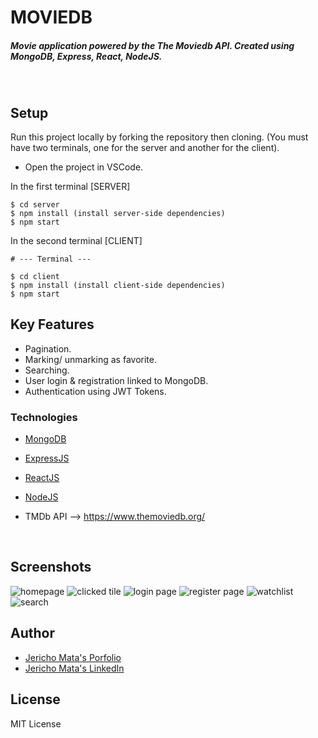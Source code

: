 <H1 align ="left" > MOVIEDB  </h1>
<h5  align ="left"> 
Movie application powered by the The Moviedb API. Created using MongoDB, Express, React, NodeJS. 
<h5>
<br/>

## Setup

Run this project locally by forking the repository then cloning. (You must have two terminals, one for the server and another for the client).

- Open the project in VSCode.

In the first terminal [SERVER]

```
$ cd server
$ npm install (install server-side dependencies)
$ npm start
```

In the second terminal [CLIENT]

```
# --- Terminal ---

$ cd client
$ npm install (install client-side dependencies)
$ npm start 
```

##  Key Features

- Pagination.
- Marking/ unmarking as favorite.
- Searching.
- User login & registration linked to MongoDB.
- Authentication using JWT Tokens.

### Technologies

- [MongoDB]()

- [ExpressJS]()

- [ReactJS]()

- [NodeJS]()

- TMDb API --> https://www.themoviedb.org/

<br/>

 ##  Screenshots 
 
![homepage](../screenshots/home.png)
![clicked tile](../screenshots/details.png)
![login page](../screenshots/login.png)
![register page](../screenshots/register.png)
![watchlist](../screenshots/watchlist.png)
![search](../screenshots/search.png)

## Author
- [Jericho Mata's Porfolio](https://jerichomata.com/)
- [Jericho Mata's LinkedIn](https://www.linkedin.com/in/jerichomata/)

## License

MIT License

